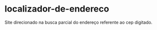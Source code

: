 # localizador-de-endereco
Site direcionado na busca parcial do endereço referente ao cep digitado.
#